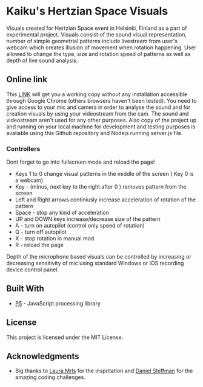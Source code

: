 # Kaiku's Hertzian Space Visuals

Visuals created for Hertzian Space event in Helsinki, Finland as a part of experimental project. Visuals consist of the  sound visual representation, number of simple geometrial patterns include livestream from user's webcam  which creates illusion of movement when rotation happening. User allowed to change the type, size and rotation speed of patterns as well as depth of live sound analysis.    

## Online link 

This [LINK](https://secure-atoll-60330.herokuapp.com/)  will get you a  working copy without any installation accessible through Google Chrome (others browsers haven't been tested). You need to give access to your mic and camera in order to analyse the sound and for creation visuals by using your videostream from the cam. The sound and videostream aren't used for any other purposes.  Also copy of the project up and running on your local machine for development and testing purposes is avaliable using this Github repository and  Nodejs running server.js file.  



### Controllers

Dont forget to go into fullscreen mode and reload the page! 

* Keys 1 to 0 change visual patterns in the middle of the screen ( Key 0 is a webcam)
* Key - (minus, next key to the right after 0 ) removes pattern from the screen
* Left and Right arrows continiusly increase acceleration of rotation of the pattern
* Space - stop any kind of acceleration
* UP and DOWN keys increase/decrease size of the pattern
* A - turn on autopilot (control only speed of rotation)
* Q - turn off autopilot 
* X - stop rotation in manual mod
* R - reload the page

Depth of the microphone based visuals can be controlled by increasing or decreasing sensitivity of mic using standard Windows or IOS  recording device control panel.



## Built With

* [P5](https://p5js.org/) - JavaScript processing library


## License

This project is licensed under the MIT License.

## Acknowledgments

* Big thanks to  [Laura Mrls](https://soundcloud.com/laura-mrls-1) for the inspritation and [Daniel Shiffman](https://github.com/shiffman) for the amazing coding challenges. 

